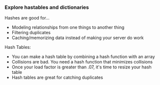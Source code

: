 ### Explore hastables and dictionaries

Hashes are good for...
* Modeling relationships from one things to another thing 
* Filtering duplicates
* Caching/memorizing data instead of making your server do work

Hash Tables:
* You can make a hash table by combining a hash function with an array
* Collisions are bad. You need a hash function that minimizes collisions 
* Once your load factor is greater than .07, it's time to resize your hash table
* Hash tables are great for catching duplicates

